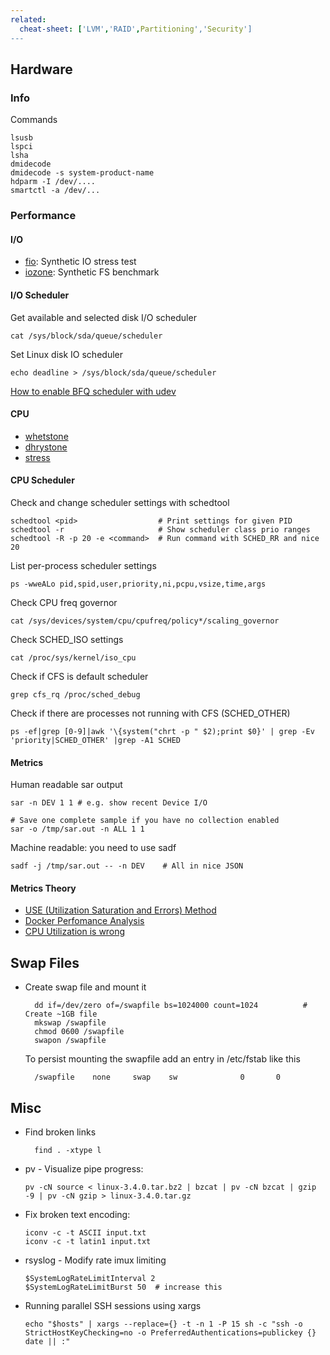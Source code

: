 ```yaml
---
related:
  cheat-sheet: ['LVM','RAID',Partitioning','Security']
---
```


## Hardware

### Info

Commands

    lsusb
    lspci
    lsha
    dmidecode
    dmidecode -s system-product-name
    hdparm -I /dev/....
    smartctl -a /dev/...

### Performance

#### I/O

-   [fio](http://www.bluestop.org/fio/): Synthetic IO stress test
-   [iozone](http://www.iozone.org/): Synthetic FS benchmark

#### I/O Scheduler

Get available and selected disk I/O scheduler

    cat /sys/block/sda/queue/scheduler
    
Set Linux disk IO scheduler

    echo deadline > /sys/block/sda/queue/scheduler

[How to enable BFQ scheduler with udev](https://community.chakralinux.org/t/how-to-enable-the-bfq-i-o-scheduler-on-kernel-4-12/6418/16)

#### CPU

-   [whetstone](http://www.roylongbottom.org.uk/whetstone.htm)
-   [dhrystone](http://www.netlib.org/benchmark/dhry-c)
-   [stress](https://packages.debian.org/sid/stress)

#### CPU Scheduler

Check and change scheduler settings with schedtool

    schedtool <pid>                  # Print settings for given PID
    schedtool -r                     # Show scheduler class prio ranges
    schedtool -R -p 20 -e <command>  # Run command with SCHED_RR and nice 20
        
List per-process scheduler settings 

    ps -wweALo pid,spid,user,priority,ni,pcpu,vsize,time,args

Check CPU freq governor

    cat /sys/devices/system/cpu/cpufreq/policy*/scaling_governor

Check SCHED_ISO settings

    cat /proc/sys/kernel/iso_cpu
    
Check if CFS is default scheduler

    grep cfs_rq /proc/sched_debug
    
Check if there are processes not running with CFS (SCHED_OTHER)

    ps -ef|grep [0-9]|awk '\{system("chrt -p " $2);print $0}' | grep -Ev 'priority|SCHED_OTHER' |grep -A1 SCHED

#### Metrics

Human readable sar output

    sar -n DEV 1 1 # e.g. show recent Device I/O 

    # Save one complete sample if you have no collection enabled 
    sar -o /tmp/sar.out -n ALL 1 1 

Machine readable: you need to use sadf

    sadf -j /tmp/sar.out -- -n DEV    # All in nice JSON

#### Metrics Theory

- [USE (Utilization Saturation and Errors) Method](http://www.brendangregg.com/usemethod.html)
- [Docker Perfomance Analysis](http://www.brendangregg.com/blog/2017-05-15/container-performance-analysis-dockercon-2017.html)
- [CPU Utilization is wrong](http://www.brendangregg.com/blog/2017-05-09/cpu-utilization-is-wrong.html?utm_content=bufferfb890&utm_medium=social&utm_source=twitter.com&utm_campaign=buffer)

## Swap Files

- Create swap file and mount it

        dd if=/dev/zero of=/swapfile bs=1024000 count=1024          # Create ~1GB file
        mkswap /swapfile
        chmod 0600 /swapfile
        swapon /swapfile
      
  To persist mounting the swapfile add an entry in /etc/fstab like this
  
        /swapfile    none     swap    sw              0       0
        
## Misc

- Find broken links

        find . -xtype l

-   pv - Visualize pipe progress:

        pv -cN source < linux-3.4.0.tar.bz2 | bzcat | pv -cN bzcat | gzip -9 | pv -cN gzip > linux-3.4.0.tar.gz

-   Fix broken text encoding:

        iconv -c -t ASCII input.txt
        iconv -c -t latin1 input.txt

-   rsyslog - Modify rate imux limiting

        $SystemLogRateLimitInterval 2
        $SystemLogRateLimitBurst 50  # increase this

-   Running parallel SSH sessions using xargs

        echo "$hosts" | xargs --replace={} -t -n 1 -P 15 sh -c "ssh -o StrictHostKeyChecking=no -o PreferredAuthentications=publickey {} date || :"
